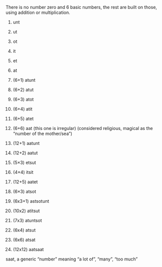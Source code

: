 There is no number zero and 6 basic numbers, the rest are built on those, using addition or multiplication.

1. unt
2. ut
3. ot
4. it
5. et
6. at
7. (6+1) atunt
8. (6+2) atut
9. (6+3) atot
10. (6+4) atit
11. (6+5) atet
12. (6+6) aat (this one is irregular) (considered religious, magical as the “number of the mother/sea”)
13. (12+1) aatunt
14. (12+2) aatut
15. (5×3) etsut
16. (4×4) itsit
17. (12+5) aatet
18. (6×3) atsot
19. (6x3+1) astsotunt
20. (10x2) atitsut
21. (7x3) atuntsot

24. (6x4) atsut 
36. (6x6) atsat
144. (12x12) aatsaat

saat, a generic “number” meaning “a lot of”, “many”, “too much”
